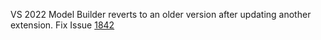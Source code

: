 VS 2022 Model Builder reverts to an older version after updating another extension. Fix Issue [1842](https://github.com/dotnet/machinelearning-modelbuilder/issues/1842)
